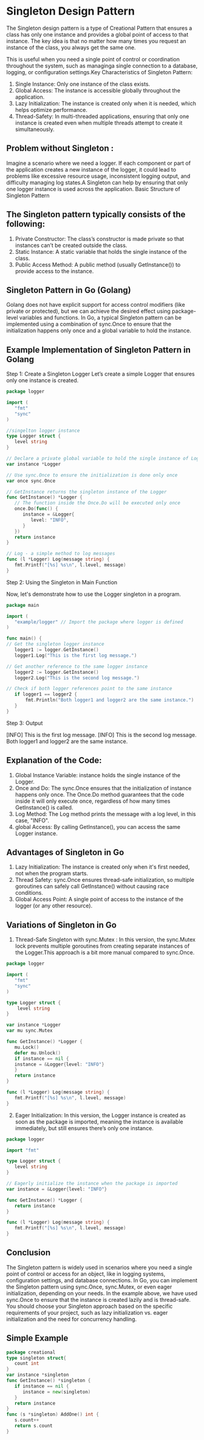 # Singleton Design Pattern

The Singleton design pattern is a type of Creational Pattern that ensures a class has only one instance and provides a global
point of access to that instance. The key idea is that no matter how many times you request an instance of the class, you always
get the same one.

	
This is useful when you need a single point of control or coordination throughout the system, such as managinga single connection
to a database, logging, or configuration settings.Key Characteristics of Singleton Pattern:
1. Single Instance: Only one instance of the class exists.
2. Global Access: The instance is accessible globally throughout the application.
3. Lazy Initialization: The instance is created only when it is needed, which helps optimize performance.
4. Thread-Safety: In multi-threaded applications, ensuring that only one instance is created even when multiple
   threads attempt to create it simultaneously.

	
## Problem without Singleton :
Imagine a scenario where we need a logger. If each component or part of the application creates a new instance of the logger,
it could lead to problems like excessive resource usage, inconsistent logging output, and difficulty managing log states.A
Singleton can help by ensuring that only one logger instance is used across the application.
Basic Structure of Singleton Pattern


## The Singleton pattern typically consists of the following:
1. Private Constructor: The class’s constructor is made private so that instances can’t be created outside the class.
2. Static Instance: A static variable that holds the single instance of the class.
3. Public Access Method: A public method (usually GetInstance()) to provide access to the instance.

	
## Singleton Pattern in Go (Golang)
Golang does not have explicit support for access control modifiers (like private or protected), but we can achieve the desired 
effect using package-level variables and functions. In Go, a typical Singleton pattern can be implemented using a combination of 
sync.Once to ensure that the initialization happens only once and a global variable to hold the instance.
	
	
## Example Implementation of Singleton Pattern in Golang
Step 1: Create a Singleton Logger
Let’s create a simple Logger that ensures only one instance is created.

```go
package logger

import (
   "fmt"
   "sync"
)

//singelton logger instance
type Logger struct {
   level string
}

// Declare a private global variable to hold the single instance of Logger
var instance *Logger

// Use sync.Once to ensure the initialization is done only once
var once sync.Once

// GetInstance returns the singleton instance of the Logger
func GetInstance() *Logger {
   // The function inside the Once.Do will be executed only once
   once.Do(func() {
      instance = &Logger{
         level: "INFO", 
      }
   })
   return instance
}

// Log - a simple method to log messages
func (l *Logger) Log(message string) {
   fmt.Printf("[%s] %s\n", l.level, message)
}
```

Step 2: Using the Singleton in Main Function

Now, let's demonstrate how to use the Logger singleton in a program.
```go
package main

import (
   "example/logger" // Import the package where logger is defined
)

func main() {
// Get the singleton logger instance
   logger1 := logger.GetInstance()
   logger1.Log("This is the first log message.")

// Get another reference to the same logger instance
   logger2 := logger.GetInstance()
   logger2.Log("This is the second log message.")

// Check if both logger references point to the same instance
   if logger1 == logger2 { 
	   fmt.Println("Both logger1 and logger2 are the same instance.")
   }
}
```

Step 3: Output

[INFO] This is the first log message.
[INFO] This is the second log message.
Both logger1 and logger2 are the same instance.


## Explanation of the Code:
1. Global Instance Variable: instance holds the single instance of the Logger.
2. Once and Do: The sync.Once ensures that the initialization of instance happens only once. The Once.Do method guarantees that the 
   code inside it will only execute once, regardless of how many times GetInstance() is called.
3. Log Method: The Log method prints the message with a log level, in this case, "INFO".
4. global Access: By calling GetInstance(), you can access the same Logger instance.


## Advantages of Singleton in Go
1. Lazy Initialization: The instance is created only when it's first needed, not when the program starts.
2. Thread Safety: sync.Once ensures thread-safe initialization, so multiple goroutines can safely call GetInstance() without causing race 
   conditions.
3. Global Access Point: A single point of access to the instance of the logger (or any other resource).


## Variations of Singleton in Go

1. Thread-Safe Singleton with sync.Mutex  :
   In this version, the sync.Mutex lock prevents multiple goroutines from creating separate instances of the Logger.This
   approach is a bit more manual compared to sync.Once.

```go
package logger

import (
   "fmt"
   "sync"
)

type Logger struct {
	level string
}

var instance *Logger
var mu sync.Mutex

func GetInstance() *Logger {
   mu.Lock()
   defer mu.Unlock()
   if instance == nil {
   instance = &Logger{level: "INFO"}
   }
   return instance
}

func (l *Logger) Log(message string) {
   fmt.Printf("[%s] %s\n", l.level, message)
}
```
	

2. Eager Initialization:
   In this version, the Logger instance is created as soon as the package is imported, meaning the instance is available immediately,
   but still ensures there’s only one instance.

```go
package logger

import "fmt"

type Logger struct {
   level string
}

// Eagerly initialize the instance when the package is imported
var instance = &Logger{level: "INFO"}

func GetInstance() *Logger {
   return instance
}

func (l *Logger) Log(message string) {
   fmt.Printf("[%s] %s\n", l.level, message)
}
```


## Conclusion
The Singleton pattern is widely used in scenarios where you need a single point of control or access for an object, 
like in logging systems, configuration settings, and database connections. In Go, you can implement the Singleton pattern 
using sync.Once, sync.Mutex, or even eager initialization, depending on your needs.
In the example above, we have used sync.Once to ensure that the instance is created lazily and is thread-safe. 
You should choose your Singleton approach based on the specific requirements of your project,
such as lazy initialization vs. eager initialization and the need for concurrency handling.

## Simple Example
```go
package creational
type singleton struct{
   count int
}
var instance *singleton
func GetInstance() *singleton {
   if instance == nil {
      instance = new(singleton)
   }
   return instance
}
func (s *singleton) AddOne() int {
   s.count++
   return s.count
}
```
